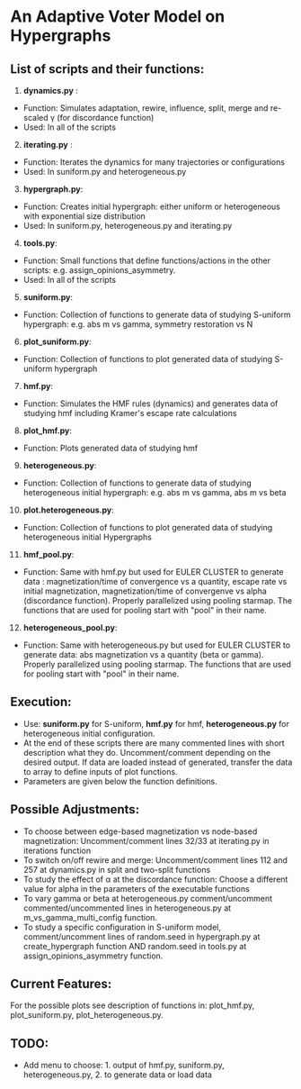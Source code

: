 # An Adaptive Voter Model on Hypergraphs

## List of scripts and their functions:

1. **dynamics.py** : 
* Function: Simulates adaptation, rewire, influence, split, merge and re-scaled γ (for discordance function)
* Used: In all of the scripts
2. **iterating.py** :
* Function: Iterates the dynamics for many trajectories or configurations
* Used: In suniform.py and heterogeneous.py
3. **hypergraph.py**: 
* Function: Creates initial hypergraph: either uniform or heterogeneous with exponential size distribution
* Used: In suniform.py, heterogeneous.py and iterating.py
4. **tools.py**:
* Function: Small functions that define functions/actions in the other scripts: e.g. assign_opinions_asymmetry.
* Used: In all of the scripts
5. **suniform.py**:
* Function: Collection of functions to generate data of studying S-uniform hypergraph: e.g. abs m vs gamma, symmetry restoration vs N 
6. **plot_suniform.py**:
* Function: Collection of functions to plot generated data of studying S-uniform hypergraph
7. **hmf.py**:
* Function: Simulates the HMF rules (dynamics) and generates data of studying hmf including Kramer's escape rate calculations
8. **plot_hmf.py**:
* Function: Plots generated data of studying hmf
9. **heterogeneous.py**:
* Function: Collection of functions to generate data of studying heterogeneous initial hypergraph: e.g. abs m vs gamma,  abs m vs beta 
10. **plot.heterogeneous.py**:
* Function: Collection of functions to plot generated data of studying heterogeneous initial Hypergraphs
11. **hmf_pool.py**:
* Function: Same with hmf.py but used for EULER CLUSTER to generate data : magnetization/time of convergence vs a quantity, escape rate vs initial magnetization, magnetization/time of convergenve vs alpha (discordance function). Properly parallelized using pooling starmap. The functions that are used for pooling start with "pool" in their name.
12. **heterogeneous_pool.py**:
* Function: Same with heterogeneous.py but used for EULER CLUSTER to generate data: abs magnetization vs a quantity (beta or gamma). Properly parallelized using pooling starmap. The functions that are used for pooling start with "pool" in their name.

## Execution:
* Use: **suniform.py** for S-uniform, **hmf.py** for hmf, **heterogeneous.py** for heterogeneous initial configuration.
* At the end of these scripts there are many commented lines with short description what they do. Uncomment/comment depending on the desired output. If data are loaded instead of generated, transfer the data to array to define inputs  of plot functions.
* Parameters are given below the function definitions.

## Possible Adjustments:
* To choose between edge-based magnetization vs node-based magnetization: Uncomment/comment lines 32/33 at iterating.py in iterations function
* To switch on/off rewire and merge: Uncomment/comment lines 112 and 257 at dynamics.py in split and two-split functions
* To study the effect of α at the discordance function: Choose a different value for alpha in the parameters of the executable functions
* To vary gamma or beta at heterogeneous.py comment/uncomment commented/uncommented lines in heterogeneous.py at m_vs_gamma_multi_config function.
* To study a specific configuration in S-uniform model, comment/uncomment lines of random.seed in hypergraph.py at create_hypergraph function AND random.seed in tools.py at assign_opinions_asymmetry function.

## Current Features:
For the possible plots see description of functions in: plot_hmf.py, plot_suniform.py, plot_heterogeneous.py.

## TODO:
* Add menu to choose: 1. output of hmf.py, suniform.py, heterogeneous.py, 2. to generate data or load data







